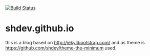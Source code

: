 [![Build Status](https://travis-ci.org/shdev/shdev.github.io.svg?branch=feat_jb)](https://travis-ci.org/shdev/shdev.github.io)

# shdev.github.io

this is a blog based on <http://jekyllbootstrap.com/> and as theme is <https://github.com/shdev/theme-the-minimum> used. 

